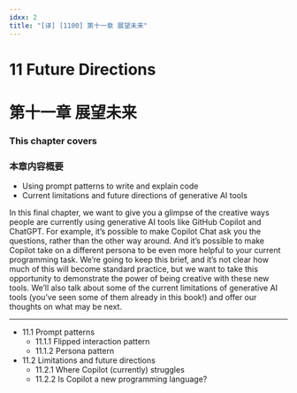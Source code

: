 ```yaml
---
idxx: 2
title: "[译] [1100] 第十一章 展望未来"
---
```


# 11 Future Directions
# 第十一章 展望未来

### This chapter covers
### 本章内容概要

* Using prompt patterns to write and explain code
* Current limitations and future directions of generative AI tools

In this final chapter, we want to give you a glimpse of the creative ways people are currently using generative AI tools like GitHub Copilot and ChatGPT. For example, it’s possible to make Copilot Chat ask you the questions, rather than the other way around. And it’s possible to make Copilot take on a different persona to be even more helpful to your current programming task. We’re going to keep this brief, and it’s not clear how much of this will become standard practice, but we want to take this opportunity to demonstrate the power of being creative with these new tools. We’ll also talk about some of the current limitations of generative AI tools (you’ve seen some of them already in this book!) and offer our thoughts on what may be next.

***

* 11.1 Prompt patterns
	* 11.1.1 Flipped interaction pattern
	* 11.1.2 Persona pattern
* 11.2 Limitations and future directions
	* 11.2.1 Where Copilot (currently) struggles
	* 11.2.2 Is Copilot a new programming language?
